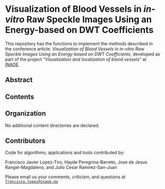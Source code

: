 # Visualization of Blood Vessels in *in-vitro* Raw Speckle Images Using an Energy-based on DWT Coefficients

This repository has the functions to implement the methods described in the conference article: *Visualization of Blood Vessels  in in-vitro Raw Speckle Images Using an Energy-based on DWT Coefficients*, developed as part of the project *"Visualization and localization of blood vessels"* at [INAOE](https://www.inaoep.mx). 


## Abstract



## Contents



## Organization

No additional content directories are declared. 



## Contributors

Code for algorithms, applications and tools contributed by:

Francisco Javier Lopez-Tiro, Hayde Peregrina-Barreto, Jose de Jesus Rangel-Magdaleno, and Julio Cesar Ramirez-San-Juan

Please email us your comments, criticism, and questions at [`francisco.lopez@inaoe.mx`](mailto:francisco.lopez@inaoe.com?subject=[GitHub]%20elsevier-wavelet%20repository)
